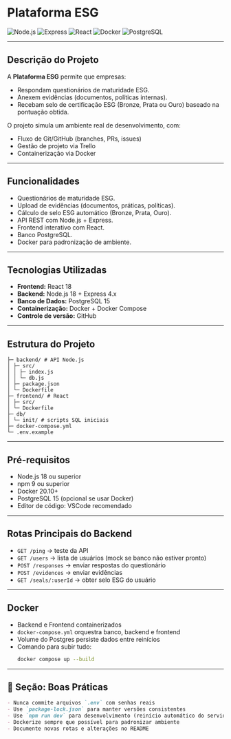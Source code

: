 # Plataforma ESG

![Node.js](https://img.shields.io/badge/Node.js-v18.x-green)
![Express](https://img.shields.io/badge/Express-4.x-blue)
![React](https://img.shields.io/badge/React-18-blueviolet)
![Docker](https://img.shields.io/badge/Docker-20.10-blue)
![PostgreSQL](https://img.shields.io/badge/PostgreSQL-15-blue)

---

## Descrição do Projeto
A **Plataforma ESG** permite que empresas:
- Respondam questionários de maturidade ESG.
- Anexem evidências (documentos, políticas internas).
- Recebam selo de certificação ESG (Bronze, Prata ou Ouro) baseado na pontuação obtida.

O projeto simula um ambiente real de desenvolvimento, com:
- Fluxo de Git/GitHub (branches, PRs, issues)  
- Gestão de projeto via Trello  
- Containerização via Docker

---

## Funcionalidades
- Questionários de maturidade ESG.  
- Upload de evidências (documentos, práticas, políticas).  
- Cálculo de selo ESG automático (Bronze, Prata, Ouro).  
- API REST com Node.js + Express.  
- Frontend interativo com React.  
- Banco PostgreSQL.  
- Docker para padronização de ambiente.

---

## Tecnologias Utilizadas
- **Frontend:** React 18  
- **Backend:** Node.js 18 + Express 4.x  
- **Banco de Dados:** PostgreSQL 15  
- **Containerização:** Docker + Docker Compose  
- **Controle de versão:** GitHub  

---

## Estrutura do Projeto

```plataformaESG/
├─ backend/ # API Node.js
│ ├─ src/
│ │ ├─ index.js
│ │ └─ db.js
│ ├─ package.json
│ └─ Dockerfile
├─ frontend/ # React
│ ├─ src/
│ └─ Dockerfile
├─ db/
│ └─ init/ # scripts SQL iniciais
├─ docker-compose.yml
└─ .env.example
```

---

## Pré-requisitos
- Node.js 18 ou superior  
- npm 9 ou superior  
- Docker 20.10+  
- PostgreSQL 15 (opcional se usar Docker)  
- Editor de código: VSCode recomendado

---

## Rotas Principais do Backend
- `GET /ping` → teste da API  
- `GET /users` → lista de usuários (mock se banco não estiver pronto)  
- `POST /responses` → enviar respostas do questionário  
- `POST /evidences` → enviar evidências  
- `GET /seals/:userId` → obter selo ESG do usuário

---

## Docker
- Backend e Frontend containerizados  
- `docker-compose.yml` orquestra banco, backend e frontend  
- Volume do Postgres persiste dados entre reinícios  
- Comando para subir tudo:
  ```bash
  docker compose up --build

---

## 🔹 Seção: Boas Práticas

```markdown
- Nunca commite arquivos `.env` com senhas reais  
- Use `package-lock.json` para manter versões consistentes  
- Use `npm run dev` para desenvolvimento (reinício automático do servidor)  
- Dockerize sempre que possível para padronizar ambiente  
- Documente novas rotas e alterações no README

